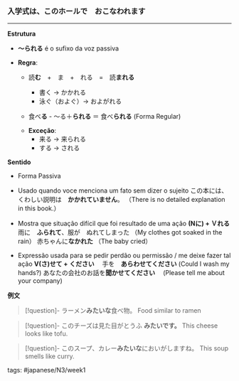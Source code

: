 ### 入学式は、このホールで　**おこなわれます**
---

**Estrutura**
 - **〜られる** é o sufixo da voz passiva
 - **Regra**: 
	 - 読**む**　+　ま　+　れる　=　読**まれる**
		 - 書く -> かかれる
		 - 泳ぐ（およぐ）-> およがれる
		
	 - 食べ**る** - ～る＋**られる** ＝ 食べ**られる** (Forma Regular)
	 
	 + **Exceção**:  
		 - 来る -> 来られる
		 - する -> される

**Sentido**
- Forma Passiva
- Usado quando voce menciona um fato sem dizer o sujeito
		この本には、くわしい説明は　**かかれていません**。
		（There is no detailed explanation in this book.）
		
- Mostra que situação difícil que foi resultado de uma ação **(Nに) + Ｖれる**
		雨に　**ふられて**、服が　ぬれてしまった
		（My clothes got soaked in the rain）
		赤ちゃんに**なかれた**
		（The baby cried）
		
- Expressão usada para se pedir perdão ou permissão / me deixe fazer tal ação **V(さ)せて + ください**　
		手を　**あらわせてください**
		 (Could I wash my hands?)
		あなたの会社のお話を**聞かせてください**
		　(Please tell me about your company)




**例文**

>[!question]- ラーメン**みたいな**食べ物。
> Food similar to ramen

>[!question]- このチーズは見た目がとうふ **みたいです。**
>This cheese looks like tofu.

>[!question]- このスープ、カレー**みたいな**においがしますね。
>This soup smells like curry.


tags: #japanese/N3/week1